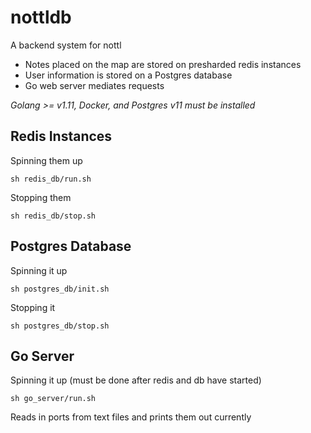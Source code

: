 # nottldb

A backend system for nottl

- Notes placed on the map are stored on presharded redis instances
- User information is stored on a Postgres database
- Go web server mediates requests

*Golang >= v1.11, Docker, and Postgres v11 must be installed*

## Redis Instances

Spinning them up
~~~
sh redis_db/run.sh
~~~
Stopping them
~~~
sh redis_db/stop.sh
~~~

## Postgres Database

Spinning it up
~~~
sh postgres_db/init.sh
~~~
Stopping it
~~~
sh postgres_db/stop.sh
~~~

## Go Server

Spinning it up (must be done after redis and db have started)
~~~
sh go_server/run.sh
~~~
Reads in ports from text files and prints them out currently

